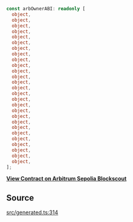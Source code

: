```ts
const arbOwnerABI: readonly [
  object,
  object,
  object,
  object,
  object,
  object,
  object,
  object,
  object,
  object,
  object,
  object,
  object,
  object,
  object,
  object,
  object,
  object,
  object,
  object,
  object,
  object,
  object,
  object,
  object,
  object,
  object,
];
```

[**View Contract on Arbitrum Sepolia Blockscout**](https://sepolia-explorer.arbitrum.io/address/0x0000000000000000000000000000000000000070)

## Source

[src/generated.ts:314](https://github.com/OffchainLabs/arbitrum-orbit-sdk/blob/efea61c53fc08d3a6a336315cc447bc7613aada5/src/generated.ts#L314)
